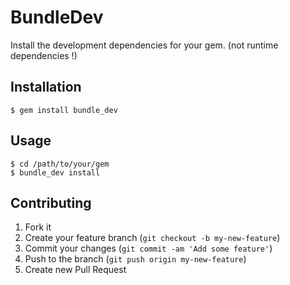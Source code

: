 # BundleDev

Install the development dependencies for your gem. (not runtime dependencies !)

## Installation

    $ gem install bundle_dev

## Usage

    $ cd /path/to/your/gem
    $ bundle_dev install

## Contributing

1.  Fork it
2.  Create your feature branch (`git checkout -b my-new-feature`)
3.  Commit your changes (`git commit -am 'Add some feature'`)
4.  Push to the branch (`git push origin my-new-feature`)
5.  Create new Pull Request
